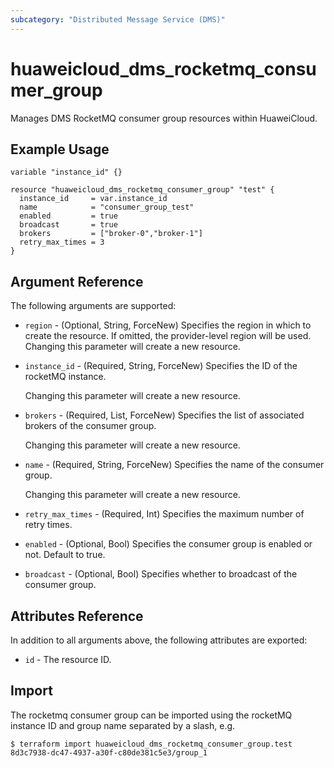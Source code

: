 ```yaml
---
subcategory: "Distributed Message Service (DMS)"
---
```


# huaweicloud_dms_rocketmq_consumer_group

Manages DMS RocketMQ consumer group resources within HuaweiCloud.

## Example Usage

```hcl
variable "instance_id" {}

resource "huaweicloud_dms_rocketmq_consumer_group" "test" {
  instance_id     = var.instance_id
  name            = "consumer_group_test"
  enabled         = true
  broadcast       = true
  brokers         = ["broker-0","broker-1"]
  retry_max_times = 3
}
```

## Argument Reference

The following arguments are supported:

* `region` - (Optional, String, ForceNew) Specifies the region in which to create the resource.
  If omitted, the provider-level region will be used. Changing this parameter will create a new resource.

* `instance_id` - (Required, String, ForceNew) Specifies the ID of the rocketMQ instance.

  Changing this parameter will create a new resource.

* `brokers` - (Required, List, ForceNew) Specifies the list of associated brokers of the consumer group.

  Changing this parameter will create a new resource.

* `name` - (Required, String, ForceNew) Specifies the name of the consumer group.

  Changing this parameter will create a new resource.

* `retry_max_times` - (Required, Int) Specifies the maximum number of retry times.

* `enabled` - (Optional, Bool) Specifies the consumer group is enabled or not. Default to true.

* `broadcast` - (Optional, Bool) Specifies whether to broadcast of the consumer group.

## Attributes Reference

In addition to all arguments above, the following attributes are exported:

* `id` - The resource ID.

## Import

The rocketmq consumer group can be imported using the rocketMQ instance ID and group name separated by a slash, e.g.

```
$ terraform import huaweicloud_dms_rocketmq_consumer_group.test 8d3c7938-dc47-4937-a30f-c80de381c5e3/group_1
```
